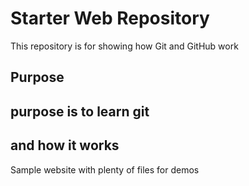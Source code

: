# Starter Web Repository

This repository is for showing how Git and GitHub work

## Purpose
## purpose is to learn git 
## and how it works

Sample website with plenty of files for demos